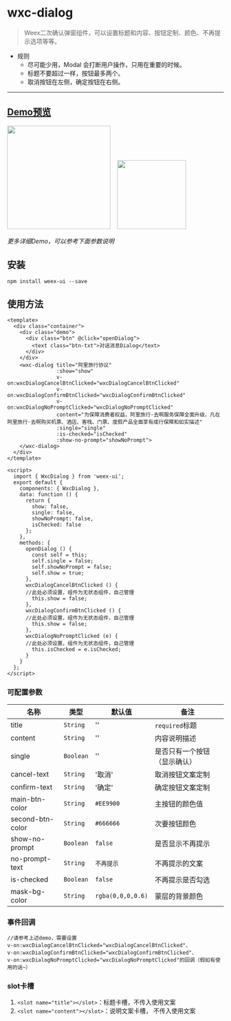 # wxc-dialog 

> Weex二次确认弹窗组件，可以设置标题和内容、按钮定制、颜色、不再提示选项等等。

- 规则
   - 尽可能少用，Modal 会打断用户操作，只用在重要的时候。
   - 标题不要超过一样，按钮最多两个。
   - 取消按钮在左侧，确定按钮在右侧。
 
-----

## [Demo预览](https://h5.m.taobao.com/trip/wxc-dialog/index.html?_wx_tpl=https%3A%2F%2Fh5.m.taobao.com%2Ftrip%2Fwxc-dialog%2Fdemo%2Findex.native-min.js)
<img src="https://gw.alipayobjects.com/zos/rmsportal/abnzqYsoZfmqgKeMfevR.gif" width="240"/>&nbsp;&nbsp;&nbsp;&nbsp;<img src="http://gtms03.alicdn.com/tfs/TB1Oa09SpXXXXbiXVXXXXXXXXXX-200-200.png" width="160"/>

*更多详细Demo，可以参考下面参数说明*


## 安装

```
npm install weex-ui --save
```

## 使用方法

```
<template>
  <div class="container">
    <div class="demo">
      <div class="btn" @click="openDialog">
        <text class="btn-txt">对话消息Dialog</text>
      </div>
    </div>
    <wxc-dialog title="阿里旅行协议"
                :show="show"
                v-on:wxcDialogCancelBtnClicked="wxcDialogCancelBtnClicked"
                v-on:wxcDialogConfirmBtnClicked="wxcDialogConfirmBtnClicked"
                v-on:wxcDialogNoPromptClicked="wxcDialogNoPromptClicked"
                content="为保障消费者权益，阿里旅行·去啊服务保障全面升级，凡在阿里旅行·去啊购买机票、酒店、客栈、门票、度假产品全面享有成行保障和如实描述"
                :single="single"
                :is-checked="isChecked"
                :show-no-prompt="showNoPrompt">
    </wxc-dialog>
  </div>
</template>

<script>
  import { WxcDialog } from 'weex-ui';
  export default {
    components: { WxcDialog },
    data: function () {
      return {
        show: false,
        single: false,
        showNoPrompt: false,
        isChecked: false
      };
    },
    methods: {
      openDialog () {
        const self = this;
        self.single = false;
        self.showNoPrompt = false;
        self.show = true;
      },
      wxcDialogCancelBtnClicked () {
      //此处必须设置，组件为无状态组件，自己管理
        this.show = false;
      },
      wxcDialogConfirmBtnClicked () {
      //此处必须设置，组件为无状态组件，自己管理
        this.show = false;
      },
      wxcDialogNoPromptClicked (e) {
      //此处必须设置，组件为无状态组件，自己管理
        this.isChecked = e.isChecked;
      }
    }
  };
</script>

```

### 可配置参数

| 名称      | 类型     | 默认值   | 备注  |
|-------------|------------|--------|-----|
| title | `String` | '' | `required`标题 |
| content | `String` | '' | 内容说明描述 |
| single | `Boolean` | '' |  是否只有一个按钮（显示确认） |
| cancel-text | `String` | '取消' |  取消按钮文案定制 |
| confirm-text | `String` | '确定' |  确定按钮文案定制 |
| main-btn-color | `String` | `#EE9900` |  主按钮的颜色值 |
| second-btn-color | `String` | `#666666` |  次要按钮颜色 |
| show-no-prompt | `Boolean` | `false` |  是否显示不再提示 |
| no-prompt-text | `String` | `不再提示` |  不再提示的文案 |
| is-checked | `Boolean` | `false` |  不再提示是否勾选 |
| mask-bg-color | `String` | `rgba(0,0,0,0.6)` |  蒙层的背景颜色 |


### 事件回调

```
//请参考上述demo，需要设置
v-on:wxcDialogCancelBtnClicked="wxcDialogCancelBtnClicked"、
v-on:wxcDialogConfirmBtnClicked="wxcDialogConfirmBtnClicked"、
v-on:wxcDialogNoPromptClicked="wxcDialogNoPromptClicked"的回调（假如有使用的话~）
```

### slot卡槽
1. `<slot name="title"></slot>`：标题卡槽，不传入使用文案
2. `<slot name="content"></slot>`：说明文案卡槽， 不传入使用文案

